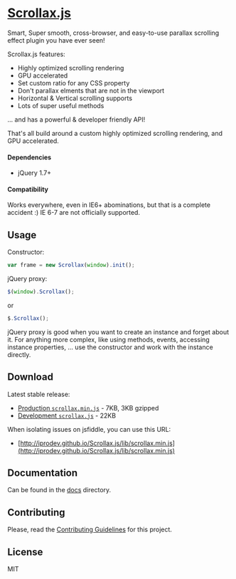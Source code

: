 # [Scrollax.js](https://iprodev.github.io/Scrollax.js)

Smart, Super smooth, cross-browser, and easy-to-use parallax scrolling effect plugin you have ever seen!

Scrollax.js features:

- Highly optimized scrolling rendering
- GPU accelerated
- Set custom ratio for any CSS property
- Don't parallax elments that are not in the viewport
- Horizontal & Vertical scrolling supports
- Lots of super useful methods

... and has a powerful & developer friendly API!

That's all build around a custom highly optimized scrolling rendering, and GPU accelerated.

#### Dependencies

- jQuery 1.7+

#### Compatibility

Works everywhere, even in IE6+ abominations, but that is a complete accident :) IE 6-7 are not officially supported.

## Usage

Constructor:

```js
var frame = new Scrollax(window).init();
```

jQuery proxy:

```js
$(window).Scrollax();
```
or
```js
$.Scrollax();
```

jQuery proxy is good when you want to create an instance and forget about it. For anything more complex, like using methods, events, accessing instance properties, ... use the constructor and work with the instance directly.

## Download

Latest stable release:

- [Production `scrollax.min.js`](https://raw.github.com/iprodev/Scrollax.js/master/dist/scrollax.min.js) - 7KB, 3KB gzipped
- [Development `scrollax.js`](https://raw.github.com/iprodev/Scrollax.js/master/dist/scrollax.js) - 22KB

When isolating issues on jsfiddle, you can use this URL:

- [http://iprodev.github.io/Scrollax.js/lib/scrollax.min.js](http://iprodev.github.io/Scrollax.js/lib/scrollax.min.js)

## Documentation

Can be found in the [docs](https://github.com/iprodev/Scrollax.js/tree/master/docs) directory.

## Contributing

Please, read the [Contributing Guidelines](CONTRIBUTING.md) for this project.

## License

MIT